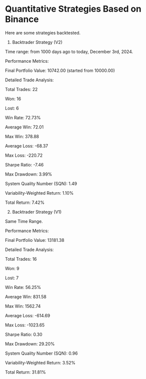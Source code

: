 # Quantitative Strategies Based on Binance

Here are some strategies backtested. 

1. Backtrader Strategy (V2)

Time range: from 1000 days ago to today, December 3rd, 2024.


Performance Metrics:

Final Portfolio Value: 10742.00 (started from 10000.00)

Detailed Trade Analysis:

Total Trades: 22

Won: 16

Lost: 6

Win Rate: 72.73%

Average Win: 72.01

Max Win: 378.88

Average Loss: -68.37

Max Loss: -220.72

Sharpe Ratio: -7.46

Max Drawdown: 3.99%

System Quality Number (SQN): 1.49

Variability-Weighted Return: 1.10%

Total Return: 7.42%

2. Backtrader Strategy (V1)

Same Time Range.

Performance Metrics:

Final Portfolio Value: 13181.38


Detailed Trade Analysis:

Total Trades: 16

Won: 9

Lost: 7

Win Rate: 56.25%

Average Win: 831.58

Max Win: 1562.74

Average Loss: -614.69

Max Loss: -1023.65

Sharpe Ratio: 0.30

Max Drawdown: 29.20%

System Quality Number (SQN): 0.96

Variability-Weighted Return: 3.52%

Total Return: 31.81%
